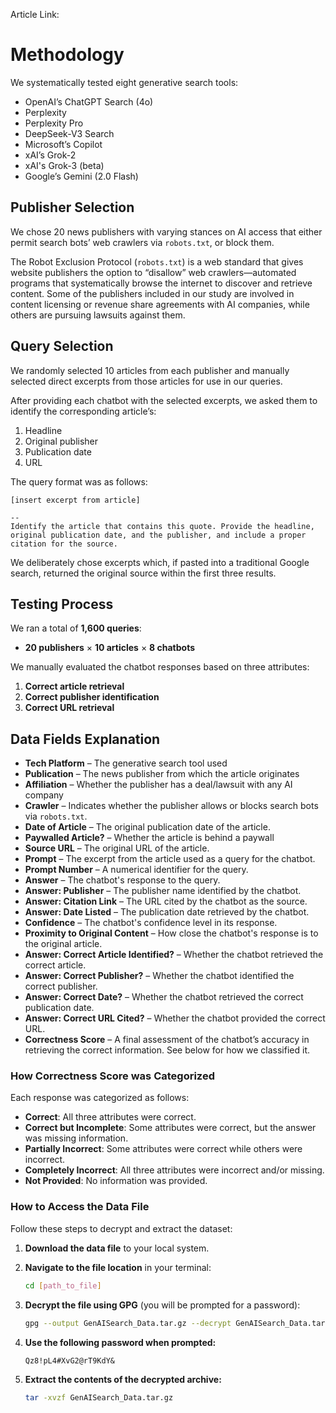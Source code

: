 Article Link: 

# Methodology

We systematically tested eight generative search tools:
- OpenAI’s ChatGPT Search (4o) 
- Perplexity
- Perplexity Pro
- DeepSeek-V3 Search 
- Microsoft’s Copilot
- xAI’s Grok-2 
- xAI's Grok-3 (beta)
- Google’s Gemini (2.0 Flash)

## Publisher Selection
We chose 20 news publishers with varying stances on AI access that either permit search bots’ web crawlers via `robots.txt`, or block them. 

The Robot Exclusion Protocol (`robots.txt`) is a web standard that gives website publishers the option to “disallow” web crawlers—automated programs that systematically browse the internet to discover and retrieve content. Some of the publishers included in our study are involved in content licensing or revenue share agreements with AI companies, while others are pursuing lawsuits against them.

## Query Selection
We randomly selected 10 articles from each publisher and manually selected direct excerpts from those articles for use in our queries. 

After providing each chatbot with the selected excerpts, we asked them to identify the corresponding article’s:
1. Headline
2. Original publisher
3. Publication date
4. URL

The query format was as follows:
```
[insert excerpt from article]

-- 
Identify the article that contains this quote. Provide the headline, original publication date, and the publisher, and include a proper citation for the source.

```

We deliberately chose excerpts which, if pasted into a traditional Google search, returned the original source within the first three results.

## Testing Process
We ran a total of **1,600 queries**:
- **20 publishers** × **10 articles** × **8 chatbots**

We manually evaluated the chatbot responses based on three attributes:
1. **Correct article retrieval**
2. **Correct publisher identification**
3. **Correct URL retrieval**

## Data Fields Explanation

- **Tech Platform** – The generative search tool used 
- **Publication** – The news publisher from which the article originates 
- **Affiliation** – Whether the publisher has a deal/lawsuit with any AI company 
- **Crawler** – Indicates whether the publisher allows or blocks search bots via `robots.txt`.
- **Date of Article** – The original publication date of the article.
- **Paywalled Article?** – Whether the article is behind a paywall 
- **Source URL** – The original URL of the article.
- **Prompt** – The excerpt from the article used as a query for the chatbot.
- **Prompt Number** – A numerical identifier for the query.
- **Answer** – The chatbot's response to the query.
- **Answer: Publisher** – The publisher name identified by the chatbot.
- **Answer: Citation Link** – The URL cited by the chatbot as the source.
- **Answer: Date Listed** – The publication date retrieved by the chatbot.
- **Confidence** – The chatbot's confidence level in its response.
- **Proximity to Original Content** – How close the chatbot's response is to the original article.
- **Answer: Correct Article Identified?** – Whether the chatbot retrieved the correct article.
- **Answer: Correct Publisher?** – Whether the chatbot identified the correct publisher.
- **Answer: Correct Date?** – Whether the chatbot retrieved the correct publication date.
- **Answer: Correct URL Cited?** – Whether the chatbot provided the correct URL.
- **Correctness Score** – A final assessment of the chatbot’s accuracy in retrieving the correct information. See below for how we classified it.

### How Correctness Score was Categorized
Each response was categorized as follows:
- **Correct**: All three attributes were correct.
- **Correct but Incomplete**: Some attributes were correct, but the answer was missing information.
- **Partially Incorrect**: Some attributes were correct while others were incorrect.
- **Completely Incorrect**: All three attributes were incorrect and/or missing.
- **Not Provided**: No information was provided.

### **How to Access the Data File**

Follow these steps to decrypt and extract the dataset:

1. **Download the data file** to your local system.
2. **Navigate to the file location** in your terminal:

   ```bash
   cd [path_to_file]
   ```

3. **Decrypt the file using GPG** (you will be prompted for a password):

   ```bash
   gpg --output GenAISearch_Data.tar.gz --decrypt GenAISearch_Data.tar.gz.gpg
   ```

4. **Use the following password when prompted:**
   ```
   Qz8!pL4#XvG2@rT9KdY&
   ```

5. **Extract the contents of the decrypted archive:**

   ```bash
   tar -xvzf GenAISearch_Data.tar.gz
   ```

